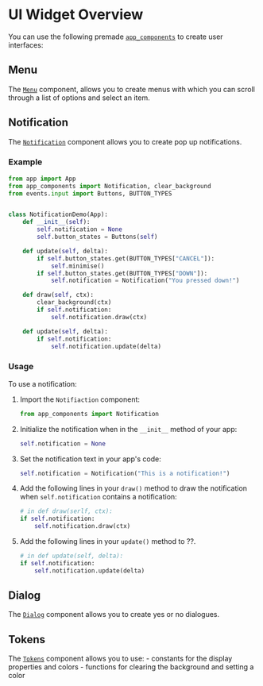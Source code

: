 # UI Widget Overview

You can use the following premade [`app_components`](guides/ui-widgets.md) to create user interfaces:

## Menu

The [`Menu`](https://github.com/emfcamp/badge-2024-software/blob/main/modules/app_components/menu.py) component, allows you to create menus with which you can scroll through a list of options and select an item.

## Notification

The [`Notification`](https://github.com/emfcamp/badge-2024-software/blob/main/modules/app_components/notification.py) component allows you to create pop up notifications.

### Example

```python
from app import App
from app_components import Notification, clear_background
from events.input import Buttons, BUTTON_TYPES


class NotificationDemo(App):
    def __init__(self):
        self.notification = None
        self.button_states = Buttons(self)

    def update(self, delta):
        if self.button_states.get(BUTTON_TYPES["CANCEL"]):
            self.minimise()
        if self.button_states.get(BUTTON_TYPES["DOWN"]):
            self.notification = Notification("You pressed down!")

    def draw(self, ctx):
        clear_background(ctx)
        if self.notification:
            self.notification.draw(ctx)

    def update(self, delta):
        if self.notification:
            self.notification.update(delta)

```

### Usage

To use a notification:

1. Import the `Notifiaction` component:

    ```python
    from app_components import Notification
    ```

2. Initialize the notification when in the `__init__` method of your app:

    ```python
    self.notification = None
    ```

3. Set the notification text in your app's code:

    ```python
    self.notification = Notification("This is a notification!")
    ```

4. Add the following lines in your `draw()` method to draw the notification when `self.notification` contains a notification:

    ```python
    # in def draw(serlf, ctx):
    if self.notification:
        self.notification.draw(ctx)
    ```

5. Add the following lines in your `update()` method to ??.

    ```python
    # in def update(self, delta):
    if self.notification:
        self.notification.update(delta)
    ```

## Dialog

The [`Dialog`](https://github.com/emfcamp/badge-2024-software/blob/main/modules/app_components/dialog.py) component allows you to create yes or no dialogues.


## Tokens

The [`Tokens`](https://github.com/emfcamp/badge-2024-software/blob/main/modules/app_components/tokens.py) component allows you to use:
    - constants for the display properties and colors
    - functions for clearing the background and setting a color
